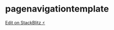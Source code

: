 # pagenavigationtemplate

[Edit on StackBlitz ⚡️](https://stackblitz.com/edit/pagenavigationtemplate)